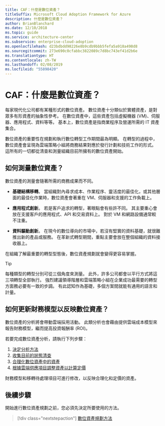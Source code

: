 ```yaml
---
title: CAF：什麼是數位資產？
titleSuffix: Microsoft Cloud Adoption Framework for Azure
description: 什麼是數位資產？
author: BrianBlanchard
ms.date: 12/10/2018
ms.topic: guide
ms.service: architecture-center
ms.subservice: enterprise-cloud-adoption
ms.openlocfilehash: d23bdbdd98226e8b9cdb9bbb5fefa5a918a498d8
ms.sourcegitcommit: 273e690c0cfabbc3822089c7d8bc743ef41d2b6e
ms.translationtype: HT
ms.contentlocale: zh-TW
ms.lasthandoff: 02/08/2019
ms.locfileid: "55898420"
---
```

<!-- markdownlint-disable MD026 -->

# <a name="caf-what-is-a-digital-estate"></a>CAF：什麼是數位資產？

每家現代化公司都有某種形式的數位資產。 數位資產十分類似於實體資產，是對眾多有形資產的抽象性參考。 在數位資產中，這些資產包括虛擬機器 (VM)、伺服器、應用程式、資料等等。 基本上，數位資產是指商業程序及營運所需的 IT 資產集合。

數位資產的重要性在規劃和執行數位轉型工作期間最為明顯。 在轉型的過程中，數位資產會呈現為雲端策略小組將商務結果對應於發行計劃和技術工作的形式。 這所有的一切都從清查和測量組織目前所擁有的數位資產開始。

## <a name="how-can-a-digital-estate-be-measured"></a>如何測量數位資產？

數位資產的測量會隨著所需的商務成果而不同。

- **基礎結構移轉**。 當組織對內尋求成本、作業程序、靈活度的最佳化，或其他層面的最佳化作業時，數位資產會著重在 VM、伺服器和支援的工作負載上。

- **應用程式創新**。 若是客戶追求的轉型，著眼點會有些許不同。 其主要重心會放在支援客戶的應用程式、API 和交易資料上。 對於 VM 和網路設備通常較不注重。

- **資料驅動創新**。 在現今的數位導向的市場中，若沒有堅實的資料基礎，就很難推出新的產品或服務。 在革新式轉型期間，重點主要會放在整個組織的資料接收器上。

在組織了解最重要的轉型型態後，數位資產規劃就會變得更容易掌握。

> [!TIP]
> 每種類型的轉型分別可從三個角度來測量。 此外，許多公司都會以平行方式將這三項轉型全部執行。 強烈建議領導階層和雲端策略小組在企業成功最需要的轉型方面務必要有一致的步調。 有此認知作為基礎，多個方案間就能有通用的語言和計量。

## <a name="how-can-a-financial-model-be-updated-to-reflect-the-digital-estate"></a>如何更新財務模型以反映數位資產？

數位資產的分析將會帶動雲端採用活動。 此類分析也會藉由提供雲端成本模型來報告財務模型，繼而提高投資報酬率 (ROI)。

若要完成數位資產分析，請執行下列步驟：

1. [決定分析方法](approach.md)
1. [收集目前的狀態清查](inventory.md)
1. [合理化數位資產中的資產](rationalize.md)
1. [根據雲端供應項目調整資產以計算定價](calculate.md)

財務模型和移轉待處理項目可進行修改，以反映合理化和定價的資產。

## <a name="next-steps"></a>後續步驟

開始進行數位資產規劃之前，您必須先決定所要使用的方法。

> [!div class="nextstepaction"]
> [數位資產規劃方法](approach.md)